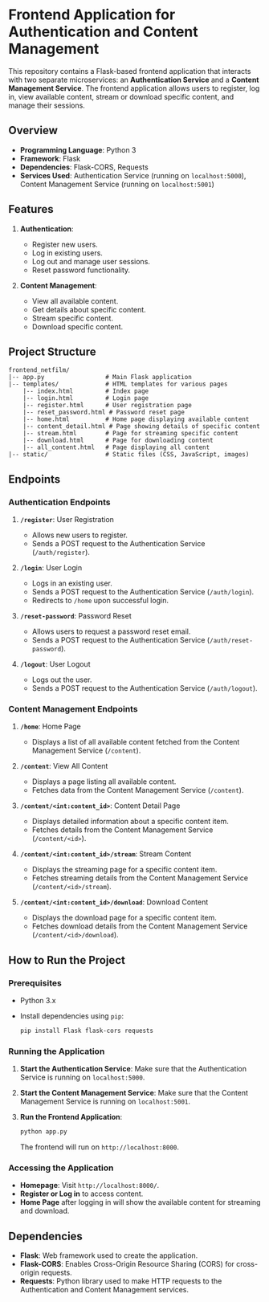 # Frontend Application for Authentication and Content Management

This repository contains a Flask-based frontend application that interacts with two separate microservices: an **Authentication Service** and a **Content Management Service**. The frontend application allows users to register, log in, view available content, stream or download specific content, and manage their sessions.

## Overview

- **Programming Language**: Python 3
- **Framework**: Flask
- **Dependencies**: Flask-CORS, Requests
- **Services Used**: Authentication Service (running on `localhost:5000`), Content Management Service (running on `localhost:5001`)

## Features

1. **Authentication**:
   - Register new users.
   - Log in existing users.
   - Log out and manage user sessions.
   - Reset password functionality.

2. **Content Management**:
   - View all available content.
   - Get details about specific content.
   - Stream specific content.
   - Download specific content.

## Project Structure

```
frontend_netfilm/
|-- app.py                 # Main Flask application
|-- templates/             # HTML templates for various pages
    |-- index.html         # Index page
    |-- login.html         # Login page
    |-- register.html      # User registration page
    |-- reset_password.html # Password reset page
    |-- home.html          # Home page displaying available content
    |-- content_detail.html # Page showing details of specific content
    |-- stream.html        # Page for streaming specific content
    |-- download.html      # Page for downloading content
    |-- all_content.html   # Page displaying all content
|-- static/                # Static files (CSS, JavaScript, images)
```

## Endpoints

### Authentication Endpoints

1. **`/register`**: User Registration
   - Allows new users to register.
   - Sends a POST request to the Authentication Service (`/auth/register`).

2. **`/login`**: User Login
   - Logs in an existing user.
   - Sends a POST request to the Authentication Service (`/auth/login`).
   - Redirects to `/home` upon successful login.

3. **`/reset-password`**: Password Reset
   - Allows users to request a password reset email.
   - Sends a POST request to the Authentication Service (`/auth/reset-password`).

4. **`/logout`**: User Logout
   - Logs out the user.
   - Sends a POST request to the Authentication Service (`/auth/logout`).

### Content Management Endpoints

1. **`/home`**: Home Page
   - Displays a list of all available content fetched from the Content Management Service (`/content`).

2. **`/content`**: View All Content
   - Displays a page listing all available content.
   - Fetches data from the Content Management Service (`/content`).

3. **`/content/<int:content_id>`**: Content Detail Page
   - Displays detailed information about a specific content item.
   - Fetches details from the Content Management Service (`/content/<id>`).

4. **`/content/<int:content_id>/stream`**: Stream Content
   - Displays the streaming page for a specific content item.
   - Fetches streaming details from the Content Management Service (`/content/<id>/stream`).

5. **`/content/<int:content_id>/download`**: Download Content
   - Displays the download page for a specific content item.
   - Fetches download details from the Content Management Service (`/content/<id>/download`).

## How to Run the Project

### Prerequisites
- Python 3.x
- Install dependencies using `pip`:

  ```sh
  pip install Flask flask-cors requests
  ```

### Running the Application

1. **Start the Authentication Service**: Make sure that the Authentication Service is running on `localhost:5000`.
2. **Start the Content Management Service**: Make sure that the Content Management Service is running on `localhost:5001`.
3. **Run the Frontend Application**:

   ```sh
   python app.py
   ```

   The frontend will run on `http://localhost:8000`.

### Accessing the Application
- **Homepage**: Visit `http://localhost:8000/`.
- **Register or Log in** to access content.
- **Home Page** after logging in will show the available content for streaming and download.

## Dependencies
- **Flask**: Web framework used to create the application.
- **Flask-CORS**: Enables Cross-Origin Resource Sharing (CORS) for cross-origin requests.
- **Requests**: Python library used to make HTTP requests to the Authentication and Content Management services.

